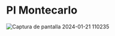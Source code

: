 # PI Montecarlo

![Captura de pantalla 2024-01-21 110235](https://github.com/JoaquinJRG/Pi-Monte-Carlo-/assets/109892612/d956e72f-6953-4b64-9849-6c958ff35f5d)
